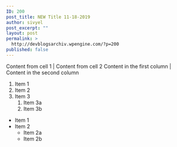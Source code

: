 ```yaml
---
ID: 200
post_title: NEW Title 11-18-2019
author: sivyel
post_excerpt: ""
layout: post
permalink: >
  http://devblogsarchiv.wpengine.com/?p=200
published: false
---
```

Content from cell 1 | Content from cell 2 Content in the first column | Content in the second column

1.  Item 1
2.  Item 2
3.  Item 3 
    1.  Item 3a
    2.  Item 3b

*   Item 1
*   Item 2 
    *   Item 2a
    *   Item 2b